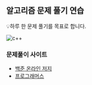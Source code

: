 ## 알고리즘 문제 풀기 연습
💡하루 한 문제 풀기를 목표로 합니다.

![c++](https://img.shields.io/badge/language-c%2B%2B-red)
### 문제풀이 사이트
- [백준 온라인 저지](https://www.acmicpc.net/) 
- [프로그래머스](https://programmers.co.kr/learn/challenges)

